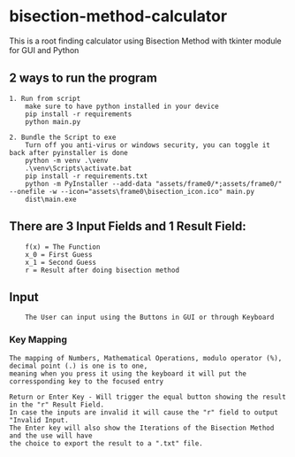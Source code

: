 # bisection-method-calculator
This is a root finding calculator using Bisection Method with tkinter module for GUI and Python

## 2 ways to run the program
    
    1. Run from script
        make sure to have python installed in your device
        pip install -r requirements
        python main.py
        
    2. Bundle the Script to exe
        Turn off you anti-virus or windows security, you can toggle it back after pyinstaller is done
        python -m venv .\venv
        .\venv\Scripts\activate.bat
        pip install -r requirements.txt
        python -m PyInstaller --add-data "assets/frame0/*;assets/frame0/" --onefile -w --icon="assets\frame0\bisection_icon.ico" main.py
        dist\main.exe
    
## There are 3 Input Fields and 1 Result Field:
        f(x) = The Function
        x_0 = First Guess
        x_1 = Second Guess
        r = Result after doing bisection method
    
## Input
        The User can input using the Buttons in GUI or through Keyboard
        
### Key Mapping 
    The mapping of Numbers, Mathematical Operations, modulo operator (%), decimal point (.) is one is to one,
    meaning when you press it using the keyboard it will put the corressponding key to the focused entry

    Return or Enter Key - Will trigger the equal button showing the result in the "r" Result Field.
    In case the inputs are invalid it will cause the "r" field to output "Invalid Input.
    The Enter key will also show the Iterations of the Bisection Method and the use will have
    the choice to export the result to a ".txt" file. 


